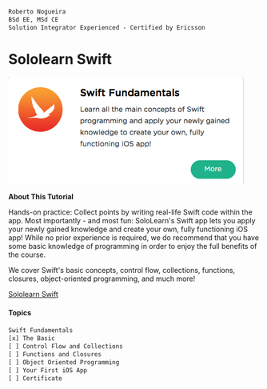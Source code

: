 ```
Roberto Nogueira  
BSd EE, MSd CE
Solution Integrator Experienced - Certified by Ericsson
```
# Sololearn Swift

![ebook cover](images/sololearn-swift.png)

**About This Tutorial**

Hands-on practice: Collect points by writing real-life Swift code within the app. 
Most importantly - and most fun: SoloLearn's Swift app lets you apply your newly gained knowledge and create your own, fully functioning iOS app!
While no prior experience is required, we do recommend that you have some basic knowledge of programming in order to enjoy the full benefits of the course.

We cover Swift's basic concepts, control flow, collections, functions, closures, object-oriented programming, and much more!

[Sololearn Swift](https://www.sololearn.com/Course/Swift/)

#### Topics
```
Swift Fundamentals
[x] The Basic
[ ] Control Flow and Collections
[ ] Functions and Closures
[ ] Object Oriented Programming
[ ] Your First iOS App
[ ] Certificate
```

